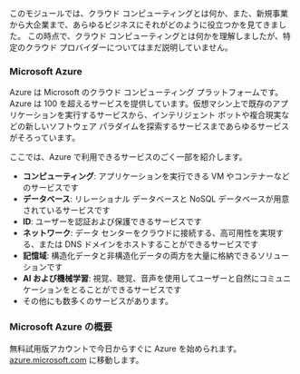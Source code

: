 このモジュールでは、クラウド コンピューティングとは何か、また、新規事業から大企業まで、あらゆるビジネスにそれがどのように役立つかを見てきました。 この時点で、クラウド コンピューティングとは何かを理解しましたが、特定のクラウド プロバイダーについてはまだ説明していません。

### <a name="microsoft-azure"></a>Microsoft Azure

Azure は Microsoft のクラウド コンピューティング プラットフォームです。 Azure は 100 を超えるサービスを提供しています。仮想マシン上で既存のアプリケーションを実行するサービスから、インテリジェント ボットや複合現実などの新しいソフトウェア パラダイムを探索するサービスまであらゆるサービスがそろっています。

ここでは、Azure で利用できるサービスのごく一部を紹介します。

- **コンピューティング**: アプリケーションを実行できる VM やコンテナーなどのサービスです
- **データベース**: リレーショナル データベースと NoSQL データベースが用意されているサービスです
- **ID**: ユーザーを認証および保護できるサービスです
- **ネットワーク**: データ センターをクラウドに接続する、高可用性を実現する、または DNS ドメインをホストすることができるサービスです
- **記憶域**: 構造化データと非構造化データの両方を大量に格納できるソリューションです
- **AI および機械学習**: 視覚、聴覚、音声を使用してユーザーと自然にコミュニケーションをとることができるサービスです
- その他にも数多くのサービスがあります。

### <a name="get-started-with-microsoft-azure"></a>Microsoft Azure の概要

無料試用版アカウントで今日からすぐに Azure を始められます。 [azure.microsoft.com](https://azure.microsoft.com) に移動します。
